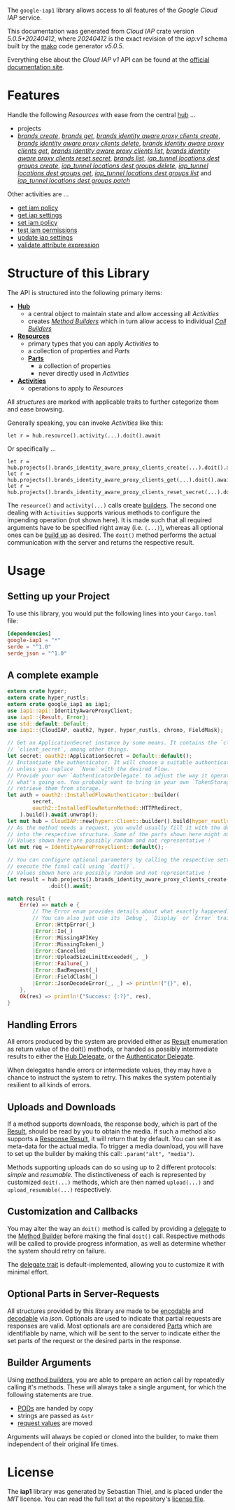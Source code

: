 <!---
DO NOT EDIT !
This file was generated automatically from 'src/generator/templates/api/README.md.mako'
DO NOT EDIT !
-->
The `google-iap1` library allows access to all features of the *Google Cloud IAP* service.

This documentation was generated from *Cloud IAP* crate version *5.0.5+20240412*, where *20240412* is the exact revision of the *iap:v1* schema built by the [mako](http://www.makotemplates.org/) code generator *v5.0.5*.

Everything else about the *Cloud IAP* *v1* API can be found at the
[official documentation site](https://cloud.google.com/iap).
# Features

Handle the following *Resources* with ease from the central [hub](https://docs.rs/google-iap1/5.0.5+20240412/google_iap1/CloudIAP) ... 

* projects
 * [*brands create*](https://docs.rs/google-iap1/5.0.5+20240412/google_iap1/api::ProjectBrandCreateCall), [*brands get*](https://docs.rs/google-iap1/5.0.5+20240412/google_iap1/api::ProjectBrandGetCall), [*brands identity aware proxy clients create*](https://docs.rs/google-iap1/5.0.5+20240412/google_iap1/api::ProjectBrandIdentityAwareProxyClientCreateCall), [*brands identity aware proxy clients delete*](https://docs.rs/google-iap1/5.0.5+20240412/google_iap1/api::ProjectBrandIdentityAwareProxyClientDeleteCall), [*brands identity aware proxy clients get*](https://docs.rs/google-iap1/5.0.5+20240412/google_iap1/api::ProjectBrandIdentityAwareProxyClientGetCall), [*brands identity aware proxy clients list*](https://docs.rs/google-iap1/5.0.5+20240412/google_iap1/api::ProjectBrandIdentityAwareProxyClientListCall), [*brands identity aware proxy clients reset secret*](https://docs.rs/google-iap1/5.0.5+20240412/google_iap1/api::ProjectBrandIdentityAwareProxyClientResetSecretCall), [*brands list*](https://docs.rs/google-iap1/5.0.5+20240412/google_iap1/api::ProjectBrandListCall), [*iap_tunnel locations dest groups create*](https://docs.rs/google-iap1/5.0.5+20240412/google_iap1/api::ProjectIapTunnelLocationDestGroupCreateCall), [*iap_tunnel locations dest groups delete*](https://docs.rs/google-iap1/5.0.5+20240412/google_iap1/api::ProjectIapTunnelLocationDestGroupDeleteCall), [*iap_tunnel locations dest groups get*](https://docs.rs/google-iap1/5.0.5+20240412/google_iap1/api::ProjectIapTunnelLocationDestGroupGetCall), [*iap_tunnel locations dest groups list*](https://docs.rs/google-iap1/5.0.5+20240412/google_iap1/api::ProjectIapTunnelLocationDestGroupListCall) and [*iap_tunnel locations dest groups patch*](https://docs.rs/google-iap1/5.0.5+20240412/google_iap1/api::ProjectIapTunnelLocationDestGroupPatchCall)

Other activities are ...

* [get iam policy](https://docs.rs/google-iap1/5.0.5+20240412/google_iap1/api::MethodGetIamPolicyCall)
* [get iap settings](https://docs.rs/google-iap1/5.0.5+20240412/google_iap1/api::MethodGetIapSettingCall)
* [set iam policy](https://docs.rs/google-iap1/5.0.5+20240412/google_iap1/api::MethodSetIamPolicyCall)
* [test iam permissions](https://docs.rs/google-iap1/5.0.5+20240412/google_iap1/api::MethodTestIamPermissionCall)
* [update iap settings](https://docs.rs/google-iap1/5.0.5+20240412/google_iap1/api::MethodUpdateIapSettingCall)
* [validate attribute expression](https://docs.rs/google-iap1/5.0.5+20240412/google_iap1/api::MethodValidateAttributeExpressionCall)



# Structure of this Library

The API is structured into the following primary items:

* **[Hub](https://docs.rs/google-iap1/5.0.5+20240412/google_iap1/CloudIAP)**
    * a central object to maintain state and allow accessing all *Activities*
    * creates [*Method Builders*](https://docs.rs/google-iap1/5.0.5+20240412/google_iap1/client::MethodsBuilder) which in turn
      allow access to individual [*Call Builders*](https://docs.rs/google-iap1/5.0.5+20240412/google_iap1/client::CallBuilder)
* **[Resources](https://docs.rs/google-iap1/5.0.5+20240412/google_iap1/client::Resource)**
    * primary types that you can apply *Activities* to
    * a collection of properties and *Parts*
    * **[Parts](https://docs.rs/google-iap1/5.0.5+20240412/google_iap1/client::Part)**
        * a collection of properties
        * never directly used in *Activities*
* **[Activities](https://docs.rs/google-iap1/5.0.5+20240412/google_iap1/client::CallBuilder)**
    * operations to apply to *Resources*

All *structures* are marked with applicable traits to further categorize them and ease browsing.

Generally speaking, you can invoke *Activities* like this:

```Rust,ignore
let r = hub.resource().activity(...).doit().await
```

Or specifically ...

```ignore
let r = hub.projects().brands_identity_aware_proxy_clients_create(...).doit().await
let r = hub.projects().brands_identity_aware_proxy_clients_get(...).doit().await
let r = hub.projects().brands_identity_aware_proxy_clients_reset_secret(...).doit().await
```

The `resource()` and `activity(...)` calls create [builders][builder-pattern]. The second one dealing with `Activities` 
supports various methods to configure the impending operation (not shown here). It is made such that all required arguments have to be 
specified right away (i.e. `(...)`), whereas all optional ones can be [build up][builder-pattern] as desired.
The `doit()` method performs the actual communication with the server and returns the respective result.

# Usage

## Setting up your Project

To use this library, you would put the following lines into your `Cargo.toml` file:

```toml
[dependencies]
google-iap1 = "*"
serde = "^1.0"
serde_json = "^1.0"
```

## A complete example

```Rust
extern crate hyper;
extern crate hyper_rustls;
extern crate google_iap1 as iap1;
use iap1::api::IdentityAwareProxyClient;
use iap1::{Result, Error};
use std::default::Default;
use iap1::{CloudIAP, oauth2, hyper, hyper_rustls, chrono, FieldMask};

// Get an ApplicationSecret instance by some means. It contains the `client_id` and 
// `client_secret`, among other things.
let secret: oauth2::ApplicationSecret = Default::default();
// Instantiate the authenticator. It will choose a suitable authentication flow for you, 
// unless you replace  `None` with the desired Flow.
// Provide your own `AuthenticatorDelegate` to adjust the way it operates and get feedback about 
// what's going on. You probably want to bring in your own `TokenStorage` to persist tokens and
// retrieve them from storage.
let auth = oauth2::InstalledFlowAuthenticator::builder(
        secret,
        oauth2::InstalledFlowReturnMethod::HTTPRedirect,
    ).build().await.unwrap();
let mut hub = CloudIAP::new(hyper::Client::builder().build(hyper_rustls::HttpsConnectorBuilder::new().with_native_roots().unwrap().https_or_http().enable_http1().build()), auth);
// As the method needs a request, you would usually fill it with the desired information
// into the respective structure. Some of the parts shown here might not be applicable !
// Values shown here are possibly random and not representative !
let mut req = IdentityAwareProxyClient::default();

// You can configure optional parameters by calling the respective setters at will, and
// execute the final call using `doit()`.
// Values shown here are possibly random and not representative !
let result = hub.projects().brands_identity_aware_proxy_clients_create(req, "parent")
             .doit().await;

match result {
    Err(e) => match e {
        // The Error enum provides details about what exactly happened.
        // You can also just use its `Debug`, `Display` or `Error` traits
         Error::HttpError(_)
        |Error::Io(_)
        |Error::MissingAPIKey
        |Error::MissingToken(_)
        |Error::Cancelled
        |Error::UploadSizeLimitExceeded(_, _)
        |Error::Failure(_)
        |Error::BadRequest(_)
        |Error::FieldClash(_)
        |Error::JsonDecodeError(_, _) => println!("{}", e),
    },
    Ok(res) => println!("Success: {:?}", res),
}

```
## Handling Errors

All errors produced by the system are provided either as [Result](https://docs.rs/google-iap1/5.0.5+20240412/google_iap1/client::Result) enumeration as return value of
the doit() methods, or handed as possibly intermediate results to either the 
[Hub Delegate](https://docs.rs/google-iap1/5.0.5+20240412/google_iap1/client::Delegate), or the [Authenticator Delegate](https://docs.rs/yup-oauth2/*/yup_oauth2/trait.AuthenticatorDelegate.html).

When delegates handle errors or intermediate values, they may have a chance to instruct the system to retry. This 
makes the system potentially resilient to all kinds of errors.

## Uploads and Downloads
If a method supports downloads, the response body, which is part of the [Result](https://docs.rs/google-iap1/5.0.5+20240412/google_iap1/client::Result), should be
read by you to obtain the media.
If such a method also supports a [Response Result](https://docs.rs/google-iap1/5.0.5+20240412/google_iap1/client::ResponseResult), it will return that by default.
You can see it as meta-data for the actual media. To trigger a media download, you will have to set up the builder by making
this call: `.param("alt", "media")`.

Methods supporting uploads can do so using up to 2 different protocols: 
*simple* and *resumable*. The distinctiveness of each is represented by customized 
`doit(...)` methods, which are then named `upload(...)` and `upload_resumable(...)` respectively.

## Customization and Callbacks

You may alter the way an `doit()` method is called by providing a [delegate](https://docs.rs/google-iap1/5.0.5+20240412/google_iap1/client::Delegate) to the 
[Method Builder](https://docs.rs/google-iap1/5.0.5+20240412/google_iap1/client::CallBuilder) before making the final `doit()` call. 
Respective methods will be called to provide progress information, as well as determine whether the system should 
retry on failure.

The [delegate trait](https://docs.rs/google-iap1/5.0.5+20240412/google_iap1/client::Delegate) is default-implemented, allowing you to customize it with minimal effort.

## Optional Parts in Server-Requests

All structures provided by this library are made to be [encodable](https://docs.rs/google-iap1/5.0.5+20240412/google_iap1/client::RequestValue) and 
[decodable](https://docs.rs/google-iap1/5.0.5+20240412/google_iap1/client::ResponseResult) via *json*. Optionals are used to indicate that partial requests are responses 
are valid.
Most optionals are are considered [Parts](https://docs.rs/google-iap1/5.0.5+20240412/google_iap1/client::Part) which are identifiable by name, which will be sent to 
the server to indicate either the set parts of the request or the desired parts in the response.

## Builder Arguments

Using [method builders](https://docs.rs/google-iap1/5.0.5+20240412/google_iap1/client::CallBuilder), you are able to prepare an action call by repeatedly calling it's methods.
These will always take a single argument, for which the following statements are true.

* [PODs][wiki-pod] are handed by copy
* strings are passed as `&str`
* [request values](https://docs.rs/google-iap1/5.0.5+20240412/google_iap1/client::RequestValue) are moved

Arguments will always be copied or cloned into the builder, to make them independent of their original life times.

[wiki-pod]: http://en.wikipedia.org/wiki/Plain_old_data_structure
[builder-pattern]: http://en.wikipedia.org/wiki/Builder_pattern
[google-go-api]: https://github.com/google/google-api-go-client

# License
The **iap1** library was generated by Sebastian Thiel, and is placed 
under the *MIT* license.
You can read the full text at the repository's [license file][repo-license].

[repo-license]: https://github.com/Byron/google-apis-rsblob/main/LICENSE.md

